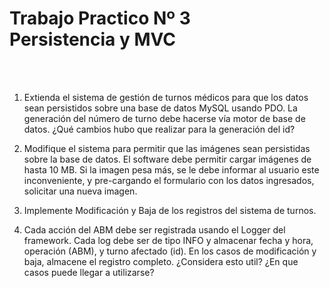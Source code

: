 <h1>Trabajo Practico Nº 3<br>
Persistencia y MVC</h1><br><br>

1) Extienda el sistema de gestión de turnos médicos para que los datos sean persistidos sobre
una base de datos MySQL usando PDO. La generación del número de turno debe hacerse vía
motor de base de datos. ¿Qué cambios hubo que realizar para la generación del id?

2) Modifique el sistema para permitir que las imágenes sean persistidas sobre la base de datos. El
software debe permitir cargar imágenes de hasta 10 MB. Si la imagen pesa más, se le debe
informar al usuario este inconveniente, y pre-cargando el formulario con los datos ingresados,
solicitar una nueva imagen.

3) Implemente Modificación y Baja de los registros del sistema de turnos.

4) Cada acción del ABM debe ser registrada usando el Logger del framework. Cada log debe ser
de tipo INFO y almacenar fecha y hora, operación (ABM), y turno afectado (id). En los casos de
modificación y baja, almacene el registro completo. ¿Considera esto util? ¿En que casos puede
llegar a utilizarse?

